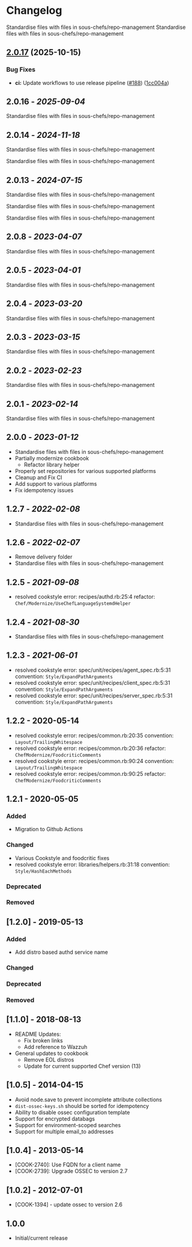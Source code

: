 # Changelog

Standardise files with files in sous-chefs/repo-management
Standardise files with files in sous-chefs/repo-management

## [2.0.17](https://github.com/sous-chefs/ossec/compare/2.0.16...v2.0.17) (2025-10-15)


### Bug Fixes

* **ci:** Update workflows to use release pipeline ([#188](https://github.com/sous-chefs/ossec/issues/188)) ([1cc004a](https://github.com/sous-chefs/ossec/commit/1cc004ad272354130c96be8018ccd3d17c35ee06))

## 2.0.16 - *2025-09-04*

Standardise files with files in sous-chefs/repo-management

## 2.0.14 - *2024-11-18*

Standardise files with files in sous-chefs/repo-management

Standardise files with files in sous-chefs/repo-management

## 2.0.13 - *2024-07-15*

Standardise files with files in sous-chefs/repo-management

Standardise files with files in sous-chefs/repo-management

Standardise files with files in sous-chefs/repo-management

## 2.0.8 - *2023-04-07*

Standardise files with files in sous-chefs/repo-management

## 2.0.5 - *2023-04-01*

Standardise files with files in sous-chefs/repo-management

## 2.0.4 - *2023-03-20*

Standardise files with files in sous-chefs/repo-management

## 2.0.3 - *2023-03-15*

Standardise files with files in sous-chefs/repo-management

## 2.0.2 - *2023-02-23*

Standardise files with files in sous-chefs/repo-management

## 2.0.1 - *2023-02-14*

Standardise files with files in sous-chefs/repo-management

## 2.0.0 - *2023-01-12*

* Standardise files with files in sous-chefs/repo-management
* Partially modernize cookbook
   * Refactor library helper
* Properly set repositories for various supported platforms
* Cleanup and Fix CI
* Add support to various platforms
* Fix idempotency issues

## 1.2.7 - *2022-02-08*

* Standardise files with files in sous-chefs/repo-management

## 1.2.6 - *2022-02-07*

* Remove delivery folder
* Standardise files with files in sous-chefs/repo-management

## 1.2.5 - *2021-09-08*

* resolved cookstyle error: recipes/authd.rb:25:4 refactor: `Chef/Modernize/UseChefLanguageSystemdHelper`

## 1.2.4 - *2021-08-30*

* Standardise files with files in sous-chefs/repo-management

## 1.2.3 - *2021-06-01*

* resolved cookstyle error: spec/unit/recipes/agent_spec.rb:5:31 convention: `Style/ExpandPathArguments`
* resolved cookstyle error: spec/unit/recipes/client_spec.rb:5:31 convention: `Style/ExpandPathArguments`
* resolved cookstyle error: spec/unit/recipes/server_spec.rb:5:31 convention: `Style/ExpandPathArguments`

## 1.2.2 - 2020-05-14

* resolved cookstyle error: recipes/common.rb:20:35 convention: `Layout/TrailingWhitespace`
* resolved cookstyle error: recipes/common.rb:20:36 refactor: `ChefModernize/FoodcriticComments`
* resolved cookstyle error: recipes/common.rb:90:24 convention: `Layout/TrailingWhitespace`
* resolved cookstyle error: recipes/common.rb:90:25 refactor: `ChefModernize/FoodcriticComments`

## 1.2.1 - 2020-05-05

### Added

* Migration to Github Actions

### Changed

* Various Cookstyle and foodcritic fixes
* resolved cookstyle error: libraries/helpers.rb:31:18 convention: `Style/HashEachMethods`

### Deprecated

### Removed

## [1.2.0] - 2019-05-13

### Added

* Add distro based authd service name

### Changed

### Deprecated

### Removed

## [1.1.0] - 2018-08-13

* README Updates:
   * Fix broken links
   * Add reference to Wazzuh
* General updates to cookbook
   * Remove EOL distros
   * Update for current supported Chef version (13)

## [1.0.5] - 2014-04-15

* Avoid node.save to prevent incomplete attribute collections
* `dist-ossec-keys.sh` should be sorted for idempotency
* Ability to disable ossec configuration template
* Support for encrypted databags
* Support for environment-scoped searches
* Support for multiple email_to addresses

## [1.0.4] - 2013-05-14

* [COOK-2740]: Use FQDN for a client name
* [COOK-2739]: Upgrade OSSEC to version 2.7

## [1.0.2] - 2012-07-01

* [COOK-1394] - update ossec to version 2.6

## 1.0.0

* Initial/current release
